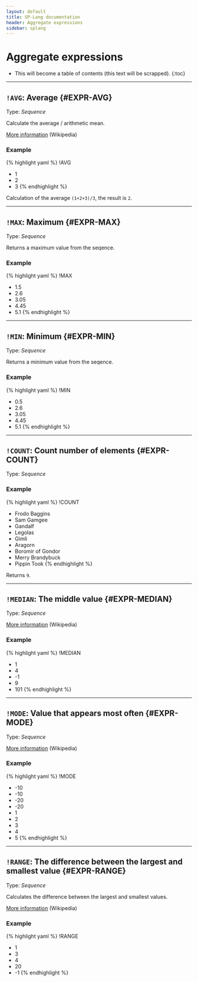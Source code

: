 ```yaml
---
layout: default
title: SP-Lang documentation
header: Aggregate expressions
sidebar: splang
---
```


# Aggregate expressions

* This will become a table of contents (this text will be scrapped).
{:toc}

---

## `!AVG`: Average {#EXPR-AVG}

Type: _Sequence_

Calculate the average / arithmetic mean.

[More information](https://en.wikipedia.org/wiki/Arithmetic_mean) (Wikipedia)

### Example

{% highlight yaml %}
!AVG
- 1
- 2
- 3
{% endhighlight %}

Calculation of the average `(1+2+3)/3`,  the result is `2`.

---

## `!MAX`: Maximum {#EXPR-MAX}

Type: _Sequence_

Returns a maximum value from the seqence.


### Example

{% highlight yaml %}
!MAX
- 1.5
- 2.6
- 3.05
- 4.45
- 5.1
{% endhighlight %}


---

## `!MIN`: Minimum {#EXPR-MIN}

Type: _Sequence_

Returns a minimum value from the seqence.

### Example

{% highlight yaml %}
!MIN
- 0.5
- 2.6
- 3.05
- 4.45
- 5.1
{% endhighlight %}

---

## `!COUNT`: Count number of elements {#EXPR-COUNT}

Type: _Sequence_

### Example

{% highlight yaml %}
!COUNT
- Frodo Baggins
- Sam Gamgee
- Gandalf
- Legolas
- Gimli
- Aragorn
- Boromir of Gondor
- Merry Brandybuck
- Pippin Took
{% endhighlight %}

Returns `9`.

---

## `!MEDIAN`: The middle value {#EXPR-MEDIAN}

Type: _Sequence_

[More information](https://en.wikipedia.org/wiki/Median) (Wikipedia)


### Example

{% highlight yaml %}
!MEDIAN
- 1
- 4
- -1
- 9
- 101
{% endhighlight %}

---

## `!MODE`: Value that appears most often {#EXPR-MODE}

Type: _Sequence_

[More information](https://en.wikipedia.org/wiki/Mode_%28statistics%29) (Wikipedia)


### Example

{% highlight yaml %}
!MODE
- -10
- -10
- -20
- -20
- 1
- 2
- 3
- 4
- 5
{% endhighlight %}

---

## `!RANGE`: The difference between the largest and smallest value {#EXPR-RANGE}

Type: _Sequence_

Calculates the difference between the largest and smallest values.

[More information](https://en.wikipedia.org/wiki/Range_%28statistics%29) (Wikipedia)

### Example

{% highlight yaml %}
!RANGE
- 1
- 3
- 4
- 20
- -1
{% endhighlight %}
